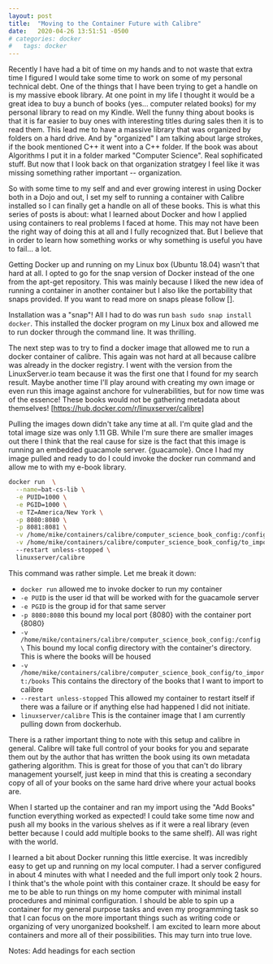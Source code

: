 ```yaml
---
layout: post
title:  "Moving to the Container Future with Calibre"
date:   2020-04-26 13:51:51 -0500
# categories: docker
#   tags: docker
---
```

Recently I have had a bit of time on my hands and to not waste that extra time I figured I would take some time to work on some of my personal technical debt. One of the things that I have been trying to get a handle on is my massive ebook library. At one point in my life I thought it would be a great idea to buy a bunch of books (yes... computer related books) for my personal library to read on my Kindle. Well the funny thing about books is that it is far easier to buy ones with interesting titles during sales then it is to read them. This lead me to have a massive library that was organized by folders on a hard drive. And by "organized" I am talking about large strokes, if the book mentioned C++ it went into a C++ folder. If the book was about Algorithms I put it in a folder marked "Computer Science". Real sophificated stuff. But now that I look back on that organization stratgey I feel like it was missing something rather important -- organization.

So with some time to my self and and ever growing interest in using Docker both in a Dojo and out, I set my self to running a container with Calibre installed so I can finally get a handle on all of these books. This is what this series of posts is about: what I learned about Docker and how I applied using containers to real problems I faced at home. This may not have been the right way of doing this at all and I fully recognized that. But I believe that in order to learn how something works or why something is useful you have to fail... a lot.

Getting Docker up and running on my Linux box (Ubuntu 18.04) wasn't that hard at all. I opted to go for the snap version of Docker instead of the one from the apt-get repository. This was mainly because I liked the new idea of running a container in another container but I also like the portability that snaps provided. If you want to read more on snaps please follow [].

Installation was a "snap"! All I had to do was run ``` bash sudo snap install docker ```. This installed the docker program on my Linux box and allowed me to run docker through the command line. It was thrilling.

The next step was to try to find a docker image that allowed me to run a docker container of calibre. This again was not hard at all because calibre was already in the docker registry. I went with the version from the LinuxServer.io team because it was the first one that I found for my search result. Maybe another time I'll play around with creating my own image or even run this image against anchore for vulnerabilities, but for now time was of the essence! These books would not be gathering metadata about themselves! [https://hub.docker.com/r/linuxserver/calibre]


Pulling the images down didn't take any time at all. I'm quite glad and the total image size was only 1.11 GB. While I'm sure there are smaller images out there I think that the real cause for size is the fact that this image is running an embedded guacamole server. {guacamole}.
Once I had my image pulled and ready to do I could invoke the docker run command and allow me to with my e-book library.

``` bash
docker run  \
  --name=bat-cs-lib \
  -e PUID=1000 \
  -e PGID=1000 \
  -e TZ=America/New York \
  -p 8080:8080 \
  -p 8081:8081 \
  -v /home/mike/containers/calibre/computer_science_book_config:/config \
  -v /home/mike/containers/calibre/computer_science_book_config/to_import:/books
  --restart unless-stopped \
  linuxserver/calibre
```

This command was rather simple. Let me break it down: 

- ``` docker run ``` allowed me to invoke docker to run my container
- ``` -e PUID ``` is the user id that will be worked with for the guacamole server
- ``` -e PGID ``` is the group id for that same server
- ``` -p 8080:8080 ``` this bound my local port {8080} with the container port {8080}
- ``` -v /home/mike/containers/calibre/computer_science_book_config:/config \ ``` This bound my local config directory with the container's directory. This is where the books will be housed
- ``` -v /home/mike/containers/calibre/computer_science_book_config/to_import:/books ``` This contains the directory of the books that I want to import to calibre
- ``` --restart unless-stopped ``` This allowed my container to restart itself if there was a failure or if anything else had happened I did not initiate.
- ``` linuxserver/calibre ``` This is the container image that I am currently pulling down from dockerhub.

There is a rather important thing to note with this setup and calibre in general. Calibre will take full control of your books for you and separate them out by the author that has written the book using its own metadata gathering algorithm. This is great for those of you that can't do library management yourself, just keep in mind that this is creating a secondary copy of all of your books on the same hard drive where your actual books are. 

When I started up the container and ran my import using the "Add Books" function everything worked as expected! I could take some time now and push all my books in the various shelves as if it were a real library (even better because I could add multiple books to the same shelf). All was right with the world. 

I learned a bit about Docker running this little exercise. It was incredibly easy to get up and running on my local computer. I had a server configured in about 4 minutes with what I needed and the full import only took 2 hours. I think that's the whole point with this container craze. It should be easy for me to be able to run things on my home computer with minimal install procedures and minimal configuration. I should be able to spin up a container for my general purpose tasks and even my programming task so that I can focus on the more important things such as writing code or organizing of very unorganized bookshelf. I am excited to learn more about containers and more all of their possibilities. This may turn into true love.


Notes: 
Add headings for each section
